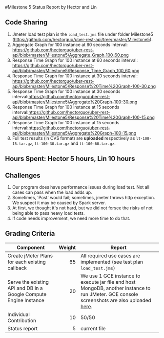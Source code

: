 #Milestone 5 Status Report
by Hector and Lin

## Code Sharing
1. Jmeter load test plan  is the <code>load_test.jms</code> file under folder Milestone5 (https://github.com/hectorguo/uber-rest-api/tree/master/Milestone5).
2. Aggregate Graph for 100 instance at 60 seconds interval: https://github.com/hectorguo/uber-rest-api/blob/master/Milestone5/Aggregate_Graph_100_60.png 
3. Response Time Graph for 100 instance at 60 seconds interval: https://github.com/hectorguo/uber-rest-api/blob/master/Milestone5/Response_Time_Graph_100_60.png
4. Response Time Graph for 100 instance at 30 seconds interval: https://github.com/hectorguo/uber-rest-api/blob/master/Milestone5/Response%20Time%20Graph-100-30.png
5. Response Time Graph for 100 instance at 30 seconds interval:https://github.com/hectorguo/uber-rest-api/blob/master/Milestone5/Aggregate%20Graph-100-30.png
6. Response Time Graph for 100 instance at 15 seconds interval:https://github.com/hectorguo/uber-rest-api/blob/master/Milestone5/Response%20Time%20Graph-100-15.png
7. Response Time Graph for 100 instance at 15 seconds interval:https://github.com/hectorguo/uber-rest-api/blob/master/Milestone5/Aggregate%20Graph-100-15.png
8. Full test results (in CVS format) are <B> uploaded </B> respectively as <code>lt-100-15.tar.gz</code>, <code>lt-100-30.tar.gz</code> and <code>lt-100-60.tar.gz</code>.

## Hours Spent: Hector 5 hours, Lin 10 hours

## Challenges 
1. Our program does have performance issues during load test. Not all cases can pass when the load adds up.
2. Sometimes, 'Post' would fail; sometimes, jmeter throws http exception. We suspect it may be caused by Spark server.
3. At first, we thought it's not hard, but we did not forsee the risks of not being able to pass heavy load tests.
4. If code needs improvement, we need more time to do that.

## Grading Criteria

| Component | Weight | Report |
|-----|------:|-------|
| Create jMeter Plans for each existing callback | 65 | All required use cases are implemented (see test plan <code>load_test.jms</code>) |
| Serve the existing API and DB in a Google Compute Engine Instance | 20 | We use 1 GCE instance to execute jar file and host MongoDB, another instance to run JMeter. GCE console screenshots are also uploaded [here](https://github.com/hectorguo/uber-rest-api/blob/master/Milestone5/GCE-VM.png). |
| Individual Contribution | 10 | 50/50
| Status report | 5 | current file


